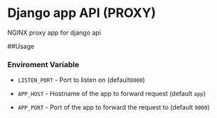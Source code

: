 # Django app API (PROXY)

NGINX proxy app for django api 

##Usage


### Enviroment Variable

* `LISTEN_PORT` - Port to listen on (default`8000`)

* `APP_HOST` - Hostname of the app to forward request (default `app`)

* `APP_PORT` - Port of the app to forward the request to (default `9000`)